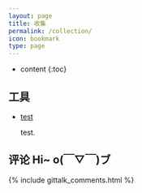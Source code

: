 ```yaml
---
layout: page
title: 收集
permalink: /collection/
icon: bookmark
type: page
---
```


* content
{:toc}

## 工具

* [test](http://orangelop.github.io)

    test.

## 评论 Hi~ o(￣▽￣)ブ

{% include gittalk_comments.html %}
